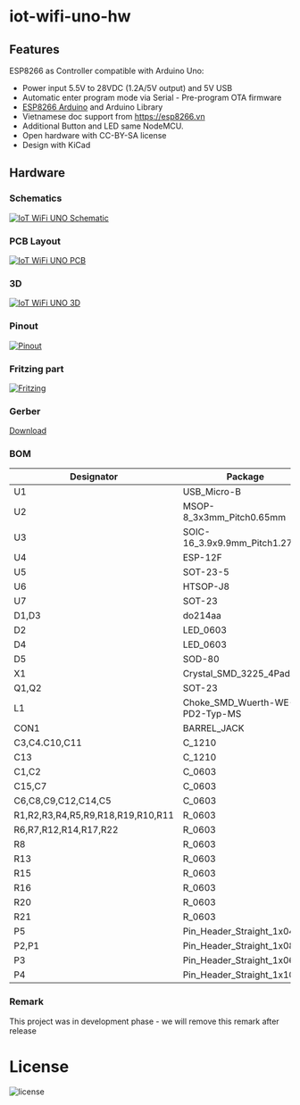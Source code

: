 # iot-wifi-uno-hw

## Features

ESP8266 as Controller compatible with Arduino Uno:  
- Power input 5.5V to 28VDC (1.2A/5V output) and 5V USB
- Automatic enter program mode via Serial - Pre-program OTA firmware
- [ESP8266 Arduino](https://github.com/esp8266/Arduino) and Arduino Library
- Vietnamese doc support from https://esp8266.vn
- Additional Button and LED same NodeMCU.
- Open hardware with CC-BY-SA license
- Design with KiCad

## Hardware

### Schematics

[![IoT WiFi UNO Schematic](assets/Iot-wifi-uno-hw-sch.png)](assets/Iot-wifi-uno-hw-sch.svg)

### PCB Layout

[![IoT WiFi UNO PCB](assets/Iot-wifi-uno-hw-pcb.png)](assets/Iot-wifi-uno-hw-pcb.svg)

### 3D

[![IoT WiFi UNO 3D](assets/Iot-wifi-uno-hw-3d.png)](assets/Iot-wifi-uno-hw-3d.stl)

### Pinout 

[![Pinout](assets/Iot-wifi-uno-hw-pinout.png)](assets/Iot-wifi-uno-hw-pinout.svg)

### Fritzing part 

[![Fritzing](assets/fritzing.png)](assets/iot-wifi-uno.fzpz)

### Gerber

[Download](./assets/wifi-uno-hw.zip)

### BOM 

| Designator | Package | Quantity | Designation  |
|-----------------------------------|--------------------------------|----------|--------------|
| U1                                | USB_Micro-B                    | 1        | usb_mini_b   |
| U2                                | MSOP-8_3x3mm_Pitch0.65mm       | 1        | MCP16311-MNY |
| U3                                | SOIC-16_3.9x9.9mm_Pitch1.27mm  | 1        | CH340G       |
| U4                                | ESP-12F                        | 1        | ESP-12E      |
| U5                                | SOT-23-5                       | 1        | MCP6001R     |
| U6                                | HTSOP-J8                       | 1        | BD00GA5WEFJ  |
| U7                                | SOT-23                         | 1        | IRLM6402     |
| D1,D3                             | do214aa                        | 2        | SS24         |
| D2                                | LED_0603                       | 1        | LED_Blue     |
| D4                                | LED_0603                       | 1        | L_PWR_VANG   |
| D5                                | SOD-80                         | 1        | ZENER_3.3V   |
| X1                                | Crystal_SMD_3225_4Pads         | 1        | 12MHz        |
| Q1,Q2                             | SOT-23                         | 2        | MMBT8050LT1G |
| L1                                | Choke_SMD_Wuerth-WE-PD2-Typ-MS | 1        | 22uH         |
| CON1                              | BARREL_JACK                    | 1        | BARREL_JACK  |
| C3,C4.C10,C11                     | C_1210                         | 4        | 10uF/50V     |
| C13                               | C_1210                         | 1        | 1uF/25V      |
| C1,C2                             | C_0603                         | 2        | 22pF         |
| C15,C7                            | C_0603                         | 2        | 1uF/25V      |
| C6,C8,C9,C12,C14,C5               | C_0603                         | 6        | 100nF        |
| R1,R2,R3,R4,R5,R9,R18,R19,R10,R11 | R_0603                         | 10       | 10k          |
| R6,R7,R12,R14,R17,R22             | R_0603                         | 6        | 470R         |
| R8                                | R_0603                         | 1        | 52.5K        |
| R13                               | R_0603                         | 1        | 0R           |
| R15                               | R_0603                         | 1        | 220k/1%      |
| R16                               | R_0603                         | 1        | 100k/1%      |
| R20                               | R_0603                         | 1        | 3K/1%        |
| R21                               | R_0603                         | 1        | 1K/1%        |
| P5                                | Pin_Header_Straight_1x04       | 1        | CONN_01X04   |
| P2,P1                             | Pin_Header_Straight_1x08       | 2        | CONN_01X08   |
| P3                                | Pin_Header_Straight_1x06       | 1        | CONN_01X06   |
| P4                                | Pin_Header_Straight_1x10       | 1        | CONN_01X10   |

### Remark

This project was in development phase - we will remove this remark after release

# License

![license](http://mirrors.creativecommons.org/presskit/buttons/88x31/png/by-sa.png)
